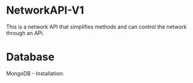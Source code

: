 # NetworkAPI-V1
This is a network API that simplifies methods and can control the network through an API.

# Database
MongoDB - Installation: 
